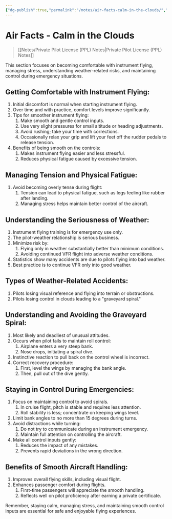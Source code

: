 ```yaml
---
{"dg-publish":true,"permalink":"/notes/air-facts-calm-in-the-clouds/","title":"Air Facts - Calm in the Clouds","tags":["aviation","classnotes","air-facts"]}
---
```



# Air Facts - Calm in the Clouds
> [[Notes/Private Pilot License (PPL) Notes\|Private Pilot License (PPL) Notes]]

This section focuses on becoming comfortable with instrument flying, managing stress, understanding weather-related risks, and maintaining control during emergency situations.

## Getting Comfortable with Instrument Flying:

1. Initial discomfort is normal when starting instrument flying.
2. Over time and with practice, comfort levels improve significantly.
3. Tips for smoother instrument flying:
    1. Make smooth and gentle control inputs.
    2. Use very slight pressures for small altitude or heading adjustments.
    3. Avoid rushing; take your time with corrections.
    4. Occasionally relax your grip and lift your feet off the rudder pedals to release tension.
4. Benefits of being smooth on the controls:
    1. Makes instrument flying easier and less stressful.
    2. Reduces physical fatigue caused by excessive tension.

## Managing Tension and Physical Fatigue:

1. Avoid becoming overly tense during flight:
    1. Tension can lead to physical fatigue, such as legs feeling like rubber after landing.
    2. Managing stress helps maintain better control of the aircraft.

## Understanding the Seriousness of Weather:

1. Instrument flying training is for emergency use only.
2. The pilot-weather relationship is serious business.
3. Minimize risk by:
    1. Flying only in weather substantially better than minimum conditions.
    2. Avoiding continued VFR flight into adverse weather conditions.
4. Statistics show many accidents are due to pilots flying into bad weather.
5. Best practice is to continue VFR only into good weather.

## Types of Weather-Related Accidents:

1. Pilots losing visual reference and flying into terrain or obstructions.
2. Pilots losing control in clouds leading to a "graveyard spiral."

## Understanding and Avoiding the Graveyard Spiral:

1. Most likely and deadliest of unusual attitudes.
2. Occurs when pilot fails to maintain roll control:
    1. Airplane enters a very steep bank.
    2. Nose drops, initiating a spiral dive.
3. Instinctive reaction to pull back on the control wheel is incorrect.
4. Correct recovery procedure:
    1. First, level the wings by managing the bank angle.
    2. Then, pull out of the dive gently.

## Staying in Control During Emergencies:

1. Focus on maintaining control to avoid spirals.
    1. In cruise flight, pitch is stable and requires less attention.
    2. Roll stability is less; concentrate on keeping wings level.
2. Limit bank angles to no more than 15 degrees during turns.
3. Avoid distractions while turning:
    1. Do not try to communicate during an instrument emergency.
    2. Maintain full attention on controlling the aircraft.
4. Make all control inputs gently:
    1. Reduces the impact of any mistakes.
    2. Prevents rapid deviations in the wrong direction.

## Benefits of Smooth Aircraft Handling:

1. Improves overall flying skills, including visual flight.
2. Enhances passenger comfort during flights.
    1. First-time passengers will appreciate the smooth handling.
    2. Reflects well on pilot proficiency after earning a private certificate.

Remember, staying calm, managing stress, and maintaining smooth control inputs are essential for safe and enjoyable flying experiences.